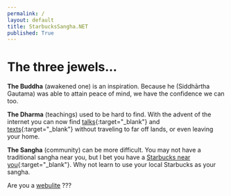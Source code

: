 ```yaml
---
permalink: /
layout: default
title: StarbucksSangha.NET
published: True
---
```

# The three jewels...

<b>The Buddha</b> (awakened one) is an inspiration. Because he (Siddhārtha Gautama) was able to attain peace of mind, we have the confidence we can too.

<b>The Dharma</b> (teachings) used to be hard to find. With the advent of the internet you can now find [talks](https://www.dhammatalks.org/mp3_collections_index.html){:target="_blank"} and [texts](https://www.dhammatalks.org/suttas/index.html){:target="_blank"} without traveling to far off lands, or even leaving your home.

<b>The Sangha</b> (community) can be more difficult. You may not have a traditional sangha near you, but I bet you have a [Starbucks near you](https://www.starbucks.com/store-locator){:target="_blank"}. Why not learn to use your local Starbucks as your sangha.

<!--
<p><B><i>Why not use your local Starbucks as your sangha?</i></b></p>
-->

<p>Are you a <a href="https://webulite.com" target="_blank">webulite</a> ???</p>

